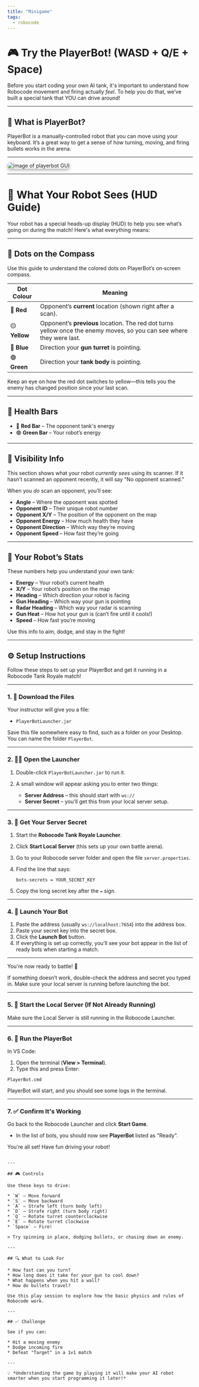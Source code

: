 ```yaml
---
title: "Minigame"
tags:
  - robocode
---
```


# 🎮 Try the PlayerBot! (WASD + Q/E + Space)

Before you start coding your own AI tank, it's important to understand how Robocode movement and firing actually *feel*. To help you do that, we’ve built a special tank that YOU can drive around!

---

## 🧠 What is PlayerBot?

PlayerBot is a manually-controlled robot that you can move using your keyboard. It’s a great way to get a sense of how turning, moving, and firing bullets works in the arena.

---

<img src="/images/low/robocode/playerBot.webp" alt="image of playerbot GUI" style="border-radius: 12px; box-shadow: 0 4px 8px rgba(0, 0, 0, 0.3);">

---

# 🧭 What Your Robot Sees (HUD Guide)

Your robot has a special heads-up display (HUD) to help you see what’s going on during the match! Here's what everything means:

---

## 🎯 Dots on the Compass

Use this guide to understand the colored dots on PlayerBot’s on‑screen compass.

| Dot Colour    | Meaning                                                                                                               |
| ------------- | --------------------------------------------------------------------------------------------------------------------- |
| 🔴 **Red**    | Opponent’s **current** location (shown right after a scan).                                                           |
| 🟡 **Yellow** | Opponent’s **previous** location. The red dot turns yellow once the enemy moves, so you can see where they were last. |
| 🔵 **Blue**   | Direction your **gun turret** is pointing.                                                                            |
| 🟢 **Green**  | Direction your **tank body** is pointing.                                                                             |

Keep an eye on how the red dot switches to yellow—this tells you the enemy has changed position since your last scan.

---

## 💚 Health Bars

* 🔴 **Red Bar** – The opponent tank's energy
* 🟢 **Green Bar** – Your robot’s energy

---

## 📡 Visibility Info

This section shows what your robot *currently sees* using its scanner. If it hasn't scanned an opponent recently, it will say "No opponent scanned."

When you *do* scan an opponent, you’ll see:

* **Angle** – Where the opponent was spotted
* **Opponent ID** – Their unique robot number
* **Opponent X/Y** – The position of the opponent on the map
* **Opponent Energy** – How much health they have
* **Opponent Direction** – Which way they’re moving
* **Opponent Speed** – How fast they’re going

---

## 🤖 Your Robot’s Stats

These numbers help you understand your own tank:

* **Energy** – Your robot’s current health
* **X/Y** – Your robot’s position on the map
* **Heading** – Which direction your robot is facing
* **Gun Heading** – Which way your gun is pointing
* **Radar Heading** – Which way your radar is scanning
* **Gun Heat** – How hot your gun is (can’t fire until it cools!)
* **Speed** – How fast you’re moving

Use this info to aim, dodge, and stay in the fight!

---


## ⚙️ Setup Instructions

Follow these steps to set up your PlayerBot and get it running in a Robocode Tank Royale match!

---

### 1. 📁 Download the Files

Your instructor will give you a file:

* `PlayerBotLauncher.jar`

Save this file somewhere easy to find, such as a folder on your Desktop. You can name the folder `PlayerBot`.

---

### 2. 🧑‍💻 Open the Launcher

1. Double-click `PlayerBotLauncher.jar` to run it.
2. A small window will appear asking you to enter two things:

   * **Server Address** – this should start with `ws://`
   * **Server Secret** – you'll get this from your local server setup.

---

### 3. 🔐 Get Your Server Secret

1. Start the **Robocode Tank Royale Launcher**.

2. Click **Start Local Server** (this sets up your own battle arena).

3. Go to your Robocode server folder and open the file `server.properties`.

4. Find the line that says:

   ```
   bots-secrets = YOUR_SECRET_KEY
   ```

5. Copy the long secret key after the `=` sign.

---

### 4. 🚀 Launch Your Bot

1. Paste the address (usually `ws://localhost:7654`) into the address box.
2. Paste your secret key into the secret box.
3. Click the **Launch Bot** button.
4. If everything is set up correctly, you’ll see your bot appear in the list of ready bots when starting a match.

---

You're now ready to battle! 🎯

If something doesn’t work, double-check the address and secret you typed in. Make sure your local server is running before launching the bot.

---

### 5. 🧪 Start the Local Server (If Not Already Running)

Make sure the Local Server is still running in the Robocode Launcher.

---

### 6. 🚀 Run the PlayerBot

In VS Code:

1. Open the terminal (**View > Terminal**).
2. Type this and press Enter:

```
PlayerBot.cmd

```

PlayerBot will start, and you should see some logs in the terminal.

---

### 7. ✅ Confirm It's Working

Go back to the Robocode Launcher and click **Start Game**.

* In the list of bots, you should now see **PlayerBot** listed as "Ready".

You're all set! Have fun driving your robot!

```

---

## 🎮 Controls

Use these keys to drive:

* `W` – Move forward
* `S` – Move backward
* `A` – Strafe left (turn body left)
* `D` – Strafe right (turn body right)
* `Q` – Rotate turret counterclockwise
* `E` – Rotate turret clockwise
* `Space` – Fire!

> Try spinning in place, dodging bullets, or chasing down an enemy.

---

## 🔍 What to Look For

* How fast can you turn?
* How long does it take for your gun to cool down?
* What happens when you hit a wall?
* How do bullets travel?

Use this play session to explore how the basic physics and rules of Robocode work.

---

## ✅ Challenge

See if you can:

* Hit a moving enemy
* Dodge incoming fire
* Defeat "Target" in a 1v1 match

---

💡 *Understanding the game by playing it will make your AI robot smarter when you start programming it later!*
